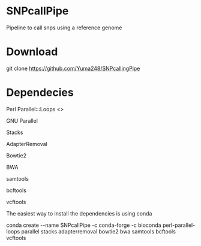 # SNPcallPipe
Pipeline to call snps using a reference genome

# Download
git clone https://github.com/Yuma248/SNPcallingPipe
  
# Dependecies 

Perl Parallel:::Loops <<Enter>>

GNU Parallel

Stacks

AdapterRemoval

Bowtie2

BWA

samtools

bcftools

vcftools


The easiest way to install the dependencies is using conda 

conda create --name SNPcallPipe -c conda-forge -c bioconda perl-parallel-loops parallel stacks adapterremoval bowtie2 bwa samtools bcftools vcftools


